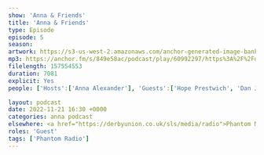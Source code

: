 ```yaml
---
show: 'Anna & Friends'
title: 'Anna & Friends'
type: Episode
episode: 5
season: 
artwork: https://s3-us-west-2.amazonaws.com/anchor-generated-image-bank/production/podcast_uploaded_episode400/22149699/22149699-1667257494557-6ffa17c145b3f.jpg
mp3: https://anchor.fm/s/849e58ac/podcast/play/60992297/https%3A%2F%2Fd3ctxlq1ktw2nl.cloudfront.net%2Fstaging%2F2022-10-21%2F7109f6f3-bc39-fd74-aa58-7b321e40e548.mp3
filelength: 157554553
duration: 7081 
explicit: Yes
people: ['Hosts':['Anna Alexander'], 'Guests':['Hope Prestwich', 'Dan Jellicoe','Josh Brunning']]

layout: podcast
date: 2022-11-21 16:30 +0000
categories: anna podcast
elsewhere: <a href="https://derbyunion.co.uk/sls/media/radio">Phantom Media</a>
roles: 'Guest'
tags: ['Phantom Radio']
---
```

